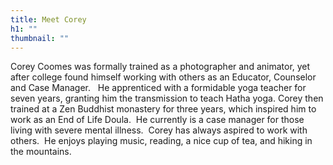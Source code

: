 ```yaml
---
title: Meet Corey
h1: ""
thumbnail: ""
---
```


Corey Coomes was formally trained as a photographer and animator, yet after college found himself working with others as an Educator, Counselor and Case Manager.   He apprenticed with a formidable yoga teacher for seven years, granting him the transmission to teach Hatha yoga. Corey then trained at a Zen Buddhist monastery for three years, which inspired him to work as an End of Life Doula.  He currently is a case manager for those living with severe mental illness.  Corey has always aspired to work with others.  He enjoys playing music, reading, a nice cup of tea, and hiking in the mountains.

